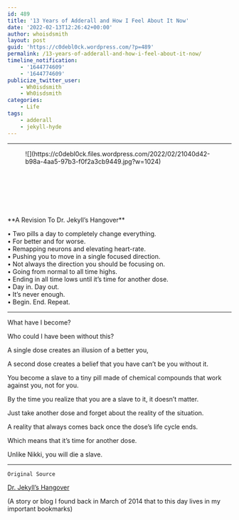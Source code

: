 ```yaml
---
id: 489
title: '13 Years of Adderall and How I Feel About It Now'
date: '2022-02-13T12:26:42+00:00'
author: whoisdsmith
layout: post
guid: 'https://c0debl0ck.wordpress.com/?p=489'
permalink: /13-years-of-adderall-and-how-i-feel-about-it-now/
timeline_notification:
    - '1644774609'
    - '1644774609'
publicize_twitter_user:
    - Wh0isdsmith
    - Wh0isdsmith
categories:
    - Life
tags:
    - adderall
    - jekyll-hyde
---
```


- - - - - -

<figure class="wp-block-image size-large">![](https://c0debl0ck.files.wordpress.com/2022/02/21040d42-b98a-4aa5-97b3-f0f2a3cb9449.jpg?w=1024)</figure><div aria-hidden="true" class="wp-block-spacer" style="height:100px;"></div>**A Revision To Dr. Jekyll’s Hangover**

• Two pills a day to completely change everything.  
• For better and for worse.  
• Remapping neurons and elevating heart-rate.  
• Pushing you to move in a single focused direction.  
• Not always the direction you should be focusing on.  
• Going from normal to all time highs.  
• Ending in all time lows until it’s time for another dose.  
• Day in. Day out.  
• It’s never enough.  
• Begin. End. Repeat.

- - - - - -

What have I become?

Who could I have been without this?

A single dose creates an illusion of a better you,

A second dose creates a belief that you have can’t be you without it.

You become a slave to a tiny pill made of chemical compounds that work against you, not for you.

By the time you realize that you are a slave to it, it doesn’t matter.

Just take another dose and forget about the reality of the situation.

A reality that always comes back once the dose’s life cycle ends.

Which means that it’s time for another dose.

Unlike Nikki, you will die a slave.

- - - - - -

`Original Source`

[Dr. Jekyll’s Hangover](http://quittingadderall.com/dr-jekylls-hangover/)

(A story or blog I found back in March of 2014 that to this day lives in my important bookmarks)